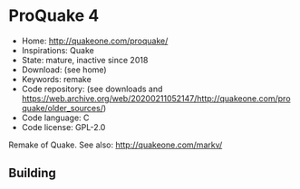 # ProQuake 4

- Home: http://quakeone.com/proquake/
- Inspirations: Quake
- State: mature, inactive since 2018
- Download: (see home)
- Keywords: remake
- Code repository: (see downloads and https://web.archive.org/web/20200211052147/http://quakeone.com/proquake/older_sources/)
- Code language: C
- Code license: GPL-2.0

Remake of Quake.
See also: http://quakeone.com/markv/

## Building
